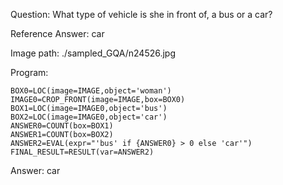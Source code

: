 Question: What type of vehicle is she in front of, a bus or a car?

Reference Answer: car

Image path: ./sampled_GQA/n24526.jpg

Program:

```
BOX0=LOC(image=IMAGE,object='woman')
IMAGE0=CROP_FRONT(image=IMAGE,box=BOX0)
BOX1=LOC(image=IMAGE0,object='bus')
BOX2=LOC(image=IMAGE0,object='car')
ANSWER0=COUNT(box=BOX1)
ANSWER1=COUNT(box=BOX2)
ANSWER2=EVAL(expr="'bus' if {ANSWER0} > 0 else 'car'")
FINAL_RESULT=RESULT(var=ANSWER2)
```
Answer: car

